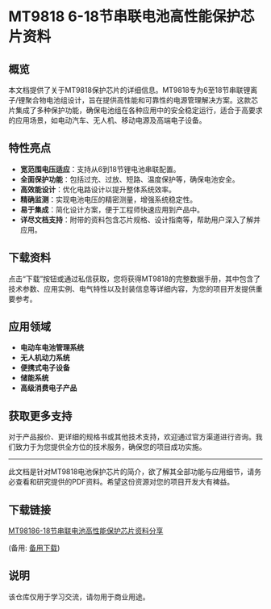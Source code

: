 # MT9818 6-18节串联电池高性能保护芯片资料

## 概览

本文档提供了关于MT9818保护芯片的详细信息。MT9818专为6至18节串联锂离子/锂聚合物电池组设计，旨在提供高性能和可靠性的电源管理解决方案。这款芯片集成了多种保护功能，确保电池组在各种应用中的安全稳定运行，适合于高要求的应用场景，如电动汽车、无人机、移动电源及高端电子设备。

## 特性亮点

- **宽范围电压适应**：支持从6到18节锂电池串联配置。
- **全面保护功能**：包括过充、过放、短路、温度保护等，确保电池安全。
- **高效能设计**：优化电路设计以提升整体系统效率。
- **精确监测**：实现电池电压的精密测量，增强系统稳定性。
- **易于集成**：简化设计方案，便于工程师快速应用到产品中。
- **详尽文档支持**：附带的资料包含芯片规格、设计指南等，帮助用户深入了解并应用。

## 下载资料

点击“下载”按钮或通过私信获取，您将获得MT9818的完整数据手册，其中包含了技术参数、应用实例、电气特性以及封装信息等详细内容，为您的项目开发提供重要参考。

## 应用领域

- **电动车电池管理系统**
- **无人机动力系统**
- **便携式电子设备**
- **储能系统**
- **高级消费电子产品**

## 获取更多支持

对于产品报价、更详细的规格书或其他技术支持，欢迎通过官方渠道进行咨询。我们致力于为您提供全方位的技术服务，确保您的项目成功实施。

---

此文档是针对MT9818电池保护芯片的简介，欲了解其全部功能与应用细节，请务必查看和研究提供的PDF资料。希望这份资源对您的项目开发大有裨益。

## 下载链接
[MT98186-18节串联电池高性能保护芯片资料分享](https://pan.quark.cn/s/1f0a6698a88f) 

(备用: [备用下载](https://pan.baidu.com/s/1PPZo4yPEUXctpcXjqFtatQ?pwd=awpq))

## 说明

该仓库仅用于学习交流，请勿用于商业用途。
